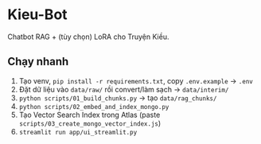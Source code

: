 # Kieu-Bot
Chatbot RAG + (tùy chọn) LoRA cho Truyện Kiều.

## Chạy nhanh
1) Tạo venv, `pip install -r requirements.txt`, copy `.env.example` → `.env`
2) Đặt dữ liệu vào `data/raw/` rồi convert/làm sạch → `data/interim/`
3) `python scripts/01_build_chunks.py` → tạo `data/rag_chunks/`
4) `python scripts/02_embed_and_index_mongo.py`
5) Tạo Vector Search Index trong Atlas (paste `scripts/03_create_mongo_vector_index.js`)
6) `streamlit run app/ui_streamlit.py`
